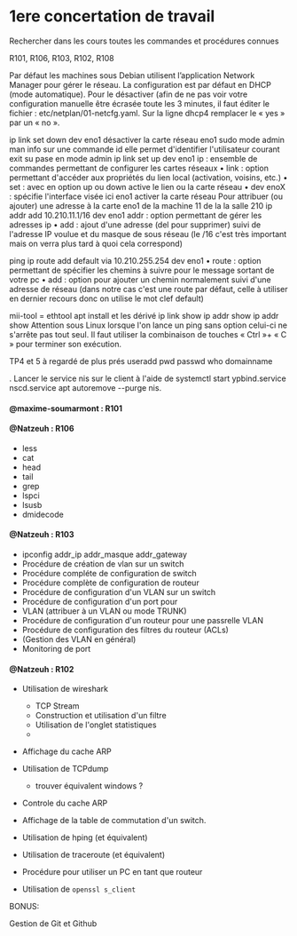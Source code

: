 # 1ere concertation de travail

Rechercher dans les cours toutes les commandes et procédures connues

R101, R106, R103, R102, R108


Par défaut les machines sous Debian utilisent l’application Network Manager pour gérer le réseau.
La configuration est par défaut en DHCP (mode automatique). Pour le désactiver (afin de ne pas
voir votre configuration manuelle être écrasée toute les 3 minutes, il faut éditer le fichier :
etc/netplan/01-netcfg.yaml. Sur la ligne dhcp4 remplacer le « yes » par un « no ».


ip link set down dev eno1
désactiver la carte réseau eno1
sudo
mode admin
man
info sur une commande
id
elle permet d'identifier l'utilisateur courant
exit
su pase en mode admin
ip link set up dev eno1
ip : ensemble de commandes permettant de configurer les cartes réseaux
• link : option permettant d'accéder aux propriétés du lien local (activation, voisins, etc.)
• set : avec en option up ou down active le lien ou la carte réseau
• dev enoX : spécifie l'interface visée ici eno1
activer la carte réseau
Pour attribuer (ou ajouter) une adresse à la carte eno1 de la machine 11 de la la salle 210
ip addr add 10.210.11.1/16 dev eno1
addr : option permettant de gérer les adresses ip
• add : ajout d'une adresse (del pour supprimer) suivi de l'adresse IP voulue et du masque de
sous réseau (le /16 c'est très important mais on verra plus tard à quoi cela correspond)

 ping
ip route add default via 10.210.255.254 dev eno1
• route : option permettant de spécifier les chemins à suivre pour le message sortant de votre
pc
• add : option pour ajouter un chemin normalement suivi d'une adresse de réseau (dans notre
cas c'est une route par défaut, celle à utiliser en dernier recours donc on utilise le mot clef
default)

mii-tool = ethtool
apt install et les dérivé 
ip link show <Nom De Votre Interface>
ip addr show <Nom De Votre Interface>
ip addr show <Nom De Votre Interface>
Attention sous Linux lorsque l'on lance un ping sans option celui-ci ne s'arrête pas tout seul. Il faut
utiliser la combinaison de touches « Ctrl »+ « C » pour terminer son exécution.


TP4 et 5 à regardé de plus prés
useradd
pwd
passwd
who
domainname <votreNomDeDomaine>

. Lancer le service nis sur le client à l'aide de systemctl start ypbind.service
nscd.service
apt autoremove --purge nis.

#### @maxime-soumarmont : R101

#### @Natzeuh : R106
* less
* cat
* head
* tail
* grep
* lspci
* lsusb
* dmidecode

#### @Natzeuh : R103
* ipconfig addr_ip addr_masque addr_gateway
* Procédure de création de vlan sur un switch
* Procédure compléte de configuration de switch 
* Procédure complète de configuration de routeur
* Procédure de configuration d'un VLAN sur un switch
* Procédure de configuration d'un port pour 
* VLAN (attribuer à un VLAN ou mode TRUNK)
* Procédure de configuration d'un routeur pour une passrelle VLAN
* Procédure de configuration des filtres du routeur (ACLs)
* (Gestion des VLAN en général)
* Monitoring de port

#### @Natzeuh : R102

* Utilisation de wireshark
    - TCP Stream
	- Construction et utilisation d'un filtre
	- Utilisation de l'onglet statistiques
	- 

* Affichage du cache ARP
* Utilisation de TCPdump
    - trouver équivalent windows ?
* Controle du cache ARP
* Affichage de la table de commutation d'un switch.
* Utilisation de hping (et équivalent)
* Utilisation de traceroute (et équivalent)
* Procédure pour utiliser un PC en tant que routeur
* Utilisation de ``openssl s_client``


BONUS:

Gestion de Git et Github